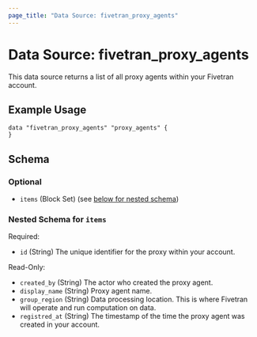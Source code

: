 ```yaml
---
page_title: "Data Source: fivetran_proxy_agents"
---
```


# Data Source: fivetran_proxy_agents

This data source returns a list of all proxy agents within your Fivetran account.

## Example Usage

```hcl
data "fivetran_proxy_agents" "proxy_agents" {
}
```

<!-- schema generated by tfplugindocs -->
## Schema

### Optional

- `items` (Block Set) (see [below for nested schema](#nestedblock--items))

<a id="nestedblock--items"></a>
### Nested Schema for `items`

Required:

- `id` (String) The unique identifier for the proxy within your account.

Read-Only:

- `created_by` (String) The actor who created the proxy agent.
- `display_name` (String) Proxy agent name.
- `group_region` (String) Data processing location. This is where Fivetran will operate and run computation on data.
- `registred_at` (String) The timestamp of the time the proxy agent was created in your account.